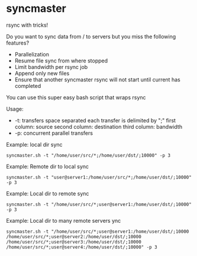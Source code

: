 # syncmaster
rsync with tricks!

Do you want to sync data from / to servers but you miss the following features?

* Parallelization 
* Resume file sync from where stopped
* Limit bandwidth per rsync job
* Append only new files
* Ensure that another syncmaster rsync will not start until current has completed

You can use this super easy bash script that wraps rsync

Usage:
* -t: transfers space separated
    each transfer is delimited by ";" first  column: source
                                      second column: destination
                                      third  column: bandwidth
* -p: concurrent parallel transfers

Example: local dir sync
```
syncmaster.sh -t "/home/user/src/*;/home/user/dst/;10000" -p 3
```

Example: Remote dir to local sync
```
syncmaster.sh -t "user@server1:/home/user/src/*;/home/user/dst/;10000" -p 3
```
Example: Local dir to remote sync
```
syncmaster.sh -t "/home/user/src/*;user@server1:/home/user/dst/;10000" -p 3
```
Example: Local dir to many remote servers ync
```
syncmaster.sh -t "/home/user/src/*;user@server1:/home/user/dst/;10000 /home/user/src/*;user@server2:/home/user/dst/;10000 /home/user/src/*;user@server3:/home/user/dst/;10000 /home/user/src/*;user@server4:/home/user/dst/;10000" -p 3
```
